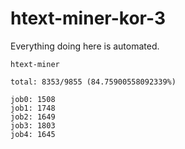 # htext-miner-kor-3

Everything doing here is automated.

```
htext-miner

total: 8353/9855 (84.75900558092339%)

job0: 1508
job1: 1748
job2: 1649
job3: 1803
job4: 1645
```